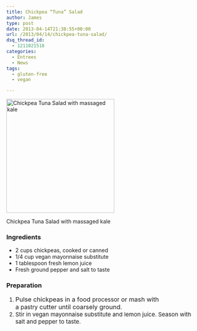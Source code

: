 ```yaml
---
title: Chickpea “Tuna” Salad
author: James
type: post
date: 2013-04-14T21:38:55+00:00
url: /2013/04/14/chickpea-tuna-salad/
dsq_thread_id:
  - 1211021518
categories:
  - Entrees
  - News
tags:
  - gluten-free
  - vegan

---
```

<div id="attachment_3100" style="width: 294px" class="wp-caption alignright">
  <a href="{{% mediaroot %}}uploads/2013/04/chickpea1.jpg" rel="lightbox[3075]"><img class="size-medium wp-image-3100 " alt="Chickpea Tuna Salad with massaged kale" src="{{% mediaroot %}}uploads/2013/04/chickpea1-284x300.jpg" width="284" height="300" srcset="{{% mediaroot %}}uploads/2013/04/chickpea1-284x300.jpg 284w, {{% mediaroot %}}uploads/2013/04/chickpea1.jpg 485w" sizes="(max-width: 284px) 100vw, 284px" /></a>
  
  <p class="wp-caption-text">
    Chickpea Tuna Salad with massaged kale
  </p>
</div>

### Ingredients

  * 2 cups chickpeas, cooked or canned
  * 1/4 cup vegan mayonnaise substitute
  * 1 tablespoon fresh lemon juice
  * Fresh ground pepper and salt to taste

### Preparation

  1. <span style="font-size: 1.17em;">Pulse chickpeas in a food </span><span style="font-size: 15px;">processor</span><span style="font-size: 1.17em;"> or mash with a </span><span style="font-size: 15px;">pastry</span><span style="font-size: 1.17em;"> cutter until coarsely ground</span><span style="font-size: 15px;">.</span>
  2. <span style="font-size: 15px;">Stir in vegan mayonnaise substitute and lemon juice. Season with salt and pepper to taste.  </span>

<span style="font-size: 1.17em;">   </span>